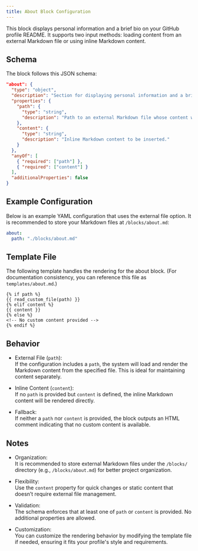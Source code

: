 ```yaml
---
title: About Block Configuration
---
```


This block displays personal information and a brief bio on your GitHub profile README. It supports two input methods: loading content from an external Markdown file or using inline Markdown content.

## Schema

The block follows this JSON schema:

```json
"about": {
  "type": "object",
  "description": "Section for displaying personal information and a brief bio. Provide either a 'path' to an external Markdown file or inline 'content'. At least one is required.",
  "properties": {
    "path": {
      "type": "string",
      "description": "Path to an external Markdown file whose content will be inserted."
    },
    "content": {
      "type": "string",
      "description": "Inline Markdown content to be inserted."
    }
  },
  "anyOf": [
    { "required": ["path"] },
    { "required": ["content"] }
  ],
  "additionalProperties": false
}
```

## Example Configuration

Below is an example YAML configuration that uses the external file option. It is recommended to store your Markdown files at `/blocks/about.md`:

```yaml
about:
  path: "./blocks/about.md"
```

## Template File

The following template handles the rendering for the about block. (For documentation consistency, you can reference this file as `templates/about.md`.)

```jinja
{% if path %}
{{ read_custom_file(path) }}
{% elif content %}
{{ content }}
{% else %}
<!-- No custom content provided -->
{% endif %}
```

## Behavior

- External File (`path`):  
  If the configuration includes a `path`, the system will load and render the Markdown content from the specified file. This is ideal for maintaining content separately.

- Inline Content (`content`):  
  If no `path` is provided but `content` is defined, the inline Markdown content will be rendered directly.

- Fallback:  
  If neither a `path` nor `content` is provided, the block outputs an HTML comment indicating that no custom content is available.

## Notes

- Organization:  
  It is recommended to store external Markdown files under the `/blocks/` directory (e.g., `/blocks/about.md`) for better project organization.

- Flexibility:  
  Use the `content` property for quick changes or static content that doesn’t require external file management.

- Validation:  
  The schema enforces that at least one of `path` or `content` is provided. No additional properties are allowed.

- Customization:  
  You can customize the rendering behavior by modifying the template file if needed, ensuring it fits your profile's style and requirements.
